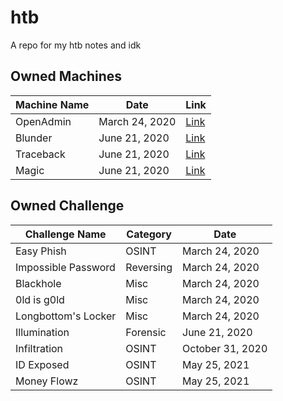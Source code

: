 # htb
A repo for my htb notes and idk

## Owned Machines
| Machine Name | Date | Link |
| --- | --- | --- |
| OpenAdmin | March 24, 2020 | [Link](https://app.hackthebox.eu/machines/222) |
| Blunder | June 21, 2020 | [Link](https://app.hackthebox.eu/machines/254) |
| Traceback | June 21, 2020 | [Link](https://app.hackthebox.eu/machines/233) |
| Magic | June 21, 2020 | [Link](https://app.hackthebox.eu/machines/241) |


## Owned Challenge
| Challenge Name | Category | Date |
| --- | --- | --- |
| Easy Phish | OSINT | March 24, 2020 |
| Impossible Password | Reversing | March 24, 2020 |
| Blackhole | Misc | March 24, 2020 |
| 0ld is g0ld | Misc | March 24, 2020 |
| Longbottom's Locker | Misc | March 24, 2020 |
| Illumination  | Forensic | June 21, 2020 |
| Infiltration  | OSINT | October 31, 2020 |
| ID Exposed | OSINT | May 25, 2021 |
| Money Flowz | OSINT | May 25, 2021 |
